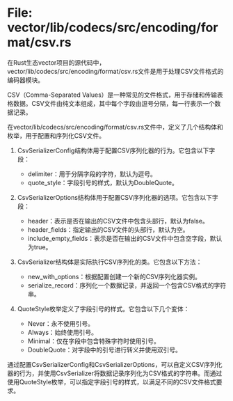 # File: vector/lib/codecs/src/encoding/format/csv.rs

在Rust生态vector项目的源代码中，vector/lib/codecs/src/encoding/format/csv.rs文件是用于处理CSV文件格式的编码器模块。

CSV（Comma-Separated Values）是一种常见的文件格式，用于存储和传输表格数据。CSV文件由纯文本组成，其中每个字段由逗号分隔，每一行表示一个数据记录。

在vector/lib/codecs/src/encoding/format/csv.rs文件中，定义了几个结构体和枚举，用于配置和序列化CSV文件。

1. CsvSerializerConfig结构体用于配置CSV序列化器的行为。它包含以下字段：
   - delimiter：用于分隔字段的字符，默认为逗号。
   - quote_style：字段引号的样式，默认为DoubleQuote。

2. CsvSerializerOptions结构体用于配置CSV序列化器的选项。它包含以下字段：
   - header：表示是否在输出的CSV文件中包含头部行，默认为false。
   - header_fields：指定输出的CSV文件的头部行，默认为空。
   - include_empty_fields：表示是否在输出的CSV文件中包含空字段，默认为true。

3. CsvSerializer结构体是实际执行CSV序列化的类。它包含以下方法：
   - new_with_options：根据配置创建一个新的CSV序列化器实例。
   - serialize_record：序列化一个数据记录，并返回一个包含CSV格式的字符串。

4. QuoteStyle枚举定义了字段引号的样式。它包含以下几个变体：
   - Never：永不使用引号。
   - Always：始终使用引号。
   - Minimal：仅在字段中包含特殊字符时使用引号。
   - DoubleQuote：对字段中的引号进行转义并使用双引号。

通过配置CsvSerializerConfig和CsvSerializerOptions，可以自定义CSV序列化器的行为，并使用CsvSerializer将数据记录序列化为CSV格式的字符串。而通过使用QuoteStyle枚举，可以指定字段引号的样式，以满足不同的CSV文件格式要求。

